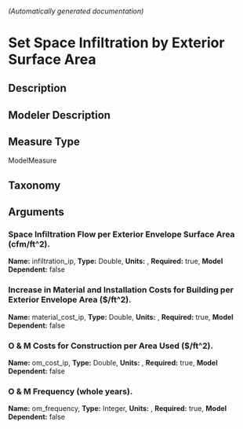 

###### (Automatically generated documentation)

# Set Space Infiltration by Exterior Surface Area

## Description


## Modeler Description


## Measure Type
ModelMeasure

## Taxonomy


## Arguments


### Space Infiltration Flow per Exterior Envelope Surface Area (cfm/ft^2).

**Name:** infiltration_ip,
**Type:** Double,
**Units:** ,
**Required:** true,
**Model Dependent:** false

### Increase in Material and Installation Costs for Building per Exterior Envelope Area ($/ft^2).

**Name:** material_cost_ip,
**Type:** Double,
**Units:** ,
**Required:** true,
**Model Dependent:** false

### O & M Costs for Construction per Area Used ($/ft^2).

**Name:** om_cost_ip,
**Type:** Double,
**Units:** ,
**Required:** true,
**Model Dependent:** false

### O & M Frequency (whole years).

**Name:** om_frequency,
**Type:** Integer,
**Units:** ,
**Required:** true,
**Model Dependent:** false




